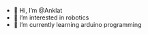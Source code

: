 - 👋 Hi, I’m @Anklat
- 👀 I’m interested in robotics
- 🌱 I’m currently learning arduino programming

<!---
Anklat/Anklat is a ✨ special ✨ repository because its `README.md` (this file) appears on your GitHub profile.
You can click the Preview link to take a look at your changes.
--->
